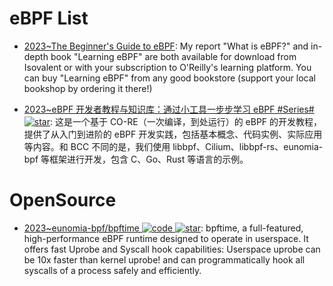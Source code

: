 # eBPF List

- [2023~The Beginner's Guide to eBPF](https://github.com/lizrice/ebpf-beginners): My report "What is eBPF?" and in-depth book "Learning eBPF" are both available for download from Isovalent or with your subscription to O'Reilly's learning platform. You can buy "Learning eBPF" from any good bookstore (support your local bookshop by ordering it there!)

- [2023~eBPF 开发者教程与知识库：通过小工具一步步学习 eBPF #Series# ![star](https://img.shields.io/github/stars/eunomia-bpf/bpf-developer-tutorial)](https://github.com/eunomia-bpf/bpf-developer-tutorial): 这是一个基于 CO-RE（一次编译，到处运行）的 eBPF 的开发教程，提供了从入门到进阶的 eBPF 开发实践，包括基本概念、代码实例、实际应用等内容。和 BCC 不同的是，我们使用 libbpf、Cilium、libbpf-rs、eunomia-bpf 等框架进行开发，包含 C、Go、Rust 等语言的示例。

# OpenSource

- [2023~eunomia-bpf/bpftime ![code](https://ng-tech.icu/assets/code.svg) ![star](https://img.shields.io/github/stars/eunomia-bpf/bpftime)](https://github.com/eunomia-bpf/bpftime): bpftime, a full-featured, high-performance eBPF runtime designed to operate in userspace. It offers fast Uprobe and Syscall hook capabilities: Userspace uprobe can be 10x faster than kernel uprobe! and can programmatically hook all syscalls of a process safely and efficiently.
